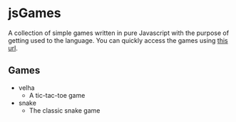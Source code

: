 # jsGames
A collection of simple games written in pure Javascript with the purpose of getting used to the language. You can quickly access the games using [this url](https://gabrielott.github.io/jsGames/).

## Games
* velha
  * A tic-tac-toe game
* snake
  * The classic snake game
